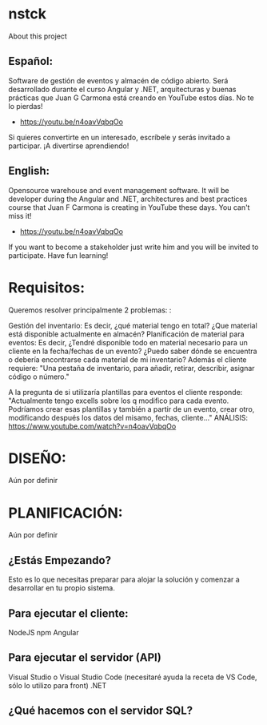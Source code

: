 # nstck
About this project


## Español:
Software de gestión de eventos y almacén de código abierto. Será desarrollado durante el curso Angular y .NET, arquitecturas y buenas prácticas que Juan G Carmona está creando en YouTube estos días. No te lo pierdas!
- https://youtu.be/n4oavVqbqOo

Si quieres convertirte en un interesado, escríbele y serás invitado a participar.
¡A divertirse aprendiendo!

## English:
Opensource warehouse and event management software. It will be developer during the Angular and .NET, architectures and best practices course that Juan F Carmona is creating in YouTube these days. You can't miss it!
- https://youtu.be/n4oavVqbqOo

If you want to become a stakeholder just write him and you will be invited to participate.
Have fun learning!

# Requisitos:
Queremos resolver principalmente 2 problemas: :

Gestión del inventario: Es decir, ¿qué material tengo en total? ¿Que material está disponible actualmente en almacén?
Planificación de material para eventos: Es decir, ¿Tendré disponible todo en material necesario para un cliente en la fecha/fechas de un evento? ¿Puedo saber dónde se encuentra o debería encontrarse cada material de mi inventario?
Además el cliente requiere: "Una pestaña de inventario, para añadir, retirar, describir, asignar código o número."

A la pregunta de si utilizaría plantillas para eventos el cliente responde: "Actualmente tengo excells sobre los q modifico para cada evento. Podríamos crear esas plantillas y también a partir de un evento, crear otro, modificando después los datos del misamo, fechas, cliente..." ANÁLISIS: https://www.youtube.com/watch?v=n4oavVqbqOo 

# DISEÑO:
Aún por definir

# PLANIFICACIÓN:
Aún por definir

## ¿Estás Empezando?
Esto es lo que necesitas preparar para alojar la solución y comenzar a desarrollar en tu propio sistema.

## Para ejecutar el cliente:
NodeJS
npm
Angular
## Para ejecutar el servidor (API)
Visual Studio o Visual Studio Code (necesitaré ayuda la receta de VS Code, sólo lo utilizo para front)
.NET
## ¿Qué hacemos con el servidor SQL?
